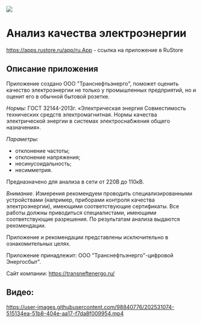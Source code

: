 ![](https://static.rustore.ru/apk/356789183/content/ICON/1e9bc007-b6ae-4707-b862-8f43c8ae8439.png) 
# Анализ качества электроэнергии

https://apps.rustore.ru/app/ru.App - ссылка на приложение в RuStore

## Описание приложения
Приложение создано ООО "Транснефтьэнерго", поможет оценить качество электроэнергии не только у промышленных предприятий, но и оценит его в обычной бытовой розетке.

*Нормы:* ГОСТ 32144-2013г. «Электрическая энергия Совместимость технических средств электромагнитная. Нормы качества электрической энергии в системах электроснабжения общего назначения».

*Параметры:*
* отклонение частоты;
* отклонение напряжения;
* несинусоидальность;
* несимметрия.

Предназначено для анализа в сети от 220В до 110кВ.

*Внимание*. Измерения рекомендуем проводить специализированными устройствами (например, приборами контроля качества электроэнергии), имеющими соответствующие сертификаты. Все работы должны приводиться специалистами, имеющими соответствующие разрешения.
По результатам анализа выдаются рекомендации.

Приложение и рекомендации представлены исключительно в ознакомительных целях.

Приложение принадлежит: ООО "Транснефтьэнерго"-цифровой Энергосбыт".

Сайт компании: https://transneftenergo.ru/

## Видео:

https://user-images.githubusercontent.com/98840776/202531074-515134ea-51b8-404e-aa17-f7da8f009954.mp4

